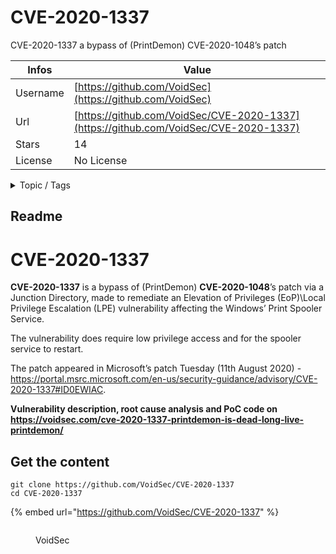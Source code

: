 # CVE-2020-1337

CVE-2020-1337 a bypass of (PrintDemon) CVE-2020-1048’s patch

| Infos    | Value                                                              |
| -------- | -------------------------------------------------------------------|
| Username | [https://github.com/VoidSec](https://github.com/VoidSec) |
| Url      | [https://github.com/VoidSec/CVE-2020-1337](https://github.com/VoidSec/CVE-2020-1337)                                               |
| Stars    | 14                                                          |
| License  | No License                                                        |

<details>

<summary>Topic / Tags</summary>

* 0day* cve-2020-1048* cve-2020-1337* exploit* faxhell* poc* printdemon* voidsec* windows

</details>

## Readme

# CVE-2020-1337

**CVE-2020-1337** is a bypass of (PrintDemon) **CVE-2020-1048**’s patch via a Junction Directory, made to remediate an Elevation of Privileges (EoP)\Local Privilege Escalation (LPE) vulnerability affecting the Windows’ Print Spooler Service. 

The vulnerability does require low privilege access and for the spooler service to restart.

The patch appeared in Microsoft’s patch Tuesday (11th August 2020) - https://portal.msrc.microsoft.com/en-us/security-guidance/advisory/CVE-2020-1337#ID0EWIAC.

**Vulnerability description, root cause analysis and PoC code on https://voidsec.com/cve-2020-1337-printdemon-is-dead-long-live-printdemon/**



## Get the content

```
git clone https://github.com/VoidSec/CVE-2020-1337
cd CVE-2020-1337
```

{% embed url="https://github.com/VoidSec/CVE-2020-1337" %}

<figure><img src="https://avatars.githubusercontent.com/u/5717603?v=4" alt=""><figcaption><p>VoidSec</p></figcaption></figure>
